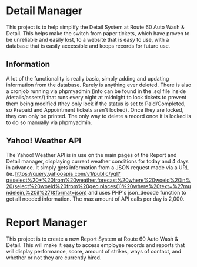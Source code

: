 # Detail Manager

This project is to help simplify the Detail System at Route 60 Auto Wash & Detail. This helps make the switch from paper tickets, which have proven to be unreliable and easily lost, to a website that is easy to use, with a database that is easily accessible and keeps records for future use.

## Information

A lot of the functionality is really basic, simply adding and updating information from the database. Rarely is anything ever deleted. There is also a cronjob running via phpmyadmin (info can be found in the .sql file inside /details/assets/) that runs every night at midnight to lock tickets to prevent them being modified (they only lock if the status is set to Paid/Completed, so Prepaid and Appointment tickets aren't locked). Once they are locked, they can only be printed. The only way to delete a record once it is locked is to do so manually via phpmyadmin.

## Yahoo! Weather API

The Yahoo! Weather API is in use on the main pages of the Report and Detail manager, displaying current weather conditions for today and 4 days in advance. It simply gets information from a JSON request made via a URL (ie. https://query.yahooapis.com/v1/public/yql?q=select%20*%20from%20weather.forecast%20where%20woeid%20in%20(select%20woeid%20from%20geo.places(1)%20where%20text=%27mundelein,%20il%27)&format=json) and uses PHP's json_decode function to get all needed information. The max amount of API calls per day is 2,000.

# Report Manager

This project is to create a new Report System at Route 60 Auto Wash & Detail. This will make it easy to access employee records and reports that will display performance, score, amount of strikes, ways of contact, and whether or not they are currently hired.